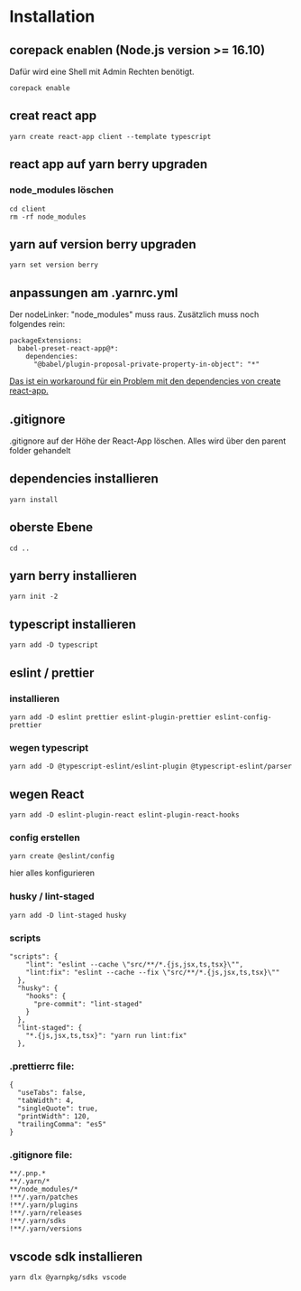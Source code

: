 # Installation

## corepack enablen (Node.js version >= 16.10)

Dafür wird eine Shell mit Admin Rechten benötigt.

```shell
corepack enable
```

## creat react app

```shell
yarn create react-app client --template typescript
```

## react app auf yarn berry upgraden

### node_modules löschen

```shell
cd client
rm -rf node_modules
```

## yarn auf version berry upgraden

```shell
yarn set version berry
```

## anpassungen am .yarnrc.yml

Der nodeLinker: "node_modules" muss raus. Zusätzlich muss noch folgendes rein:

```shell
packageExtensions:
  babel-preset-react-app@*:
    dependencies:
      "@babel/plugin-proposal-private-property-in-object": "*"
```

[Das ist ein workaround für ein Problem mit den dependencies von create react-app.](https://github.com/facebook/create-react-app/issues/11793)

## .gitignore

.gitignore auf der Höhe der React-App löschen. Alles wird über den parent folder gehandelt

## dependencies installieren

```shell
yarn install
```

## oberste Ebene

```shell
cd ..
```

## yarn berry installieren

```shell
yarn init -2
```

## typescript installieren

```shell
yarn add -D typescript
```

## eslint / prettier

### installieren

```shell
yarn add -D eslint prettier eslint-plugin-prettier eslint-config-prettier
```

### wegen typescript

```shell
yarn add -D @typescript-eslint/eslint-plugin @typescript-eslint/parser
```

## wegen React

```shell
yarn add -D eslint-plugin-react eslint-plugin-react-hooks
```

### config erstellen

```shell
yarn create @eslint/config
```

hier alles konfigurieren

### husky / lint-staged

```shell
yarn add -D lint-staged husky
```

### scripts

```shell
"scripts": {
    "lint": "eslint --cache \"src/**/*.{js,jsx,ts,tsx}\"",
    "lint:fix": "eslint --cache --fix \"src/**/*.{js,jsx,ts,tsx}\""
  },
  "husky": {
    "hooks": {
      "pre-commit": "lint-staged"
    }
  },
  "lint-staged": {
    "*.{js,jsx,ts,tsx}": "yarn run lint:fix"
  },
```

### .prettierrc file:

```shell
{
  "useTabs": false,
  "tabWidth": 4,
  "singleQuote": true,
  "printWidth": 120,
  "trailingComma": "es5"
}
```

### .gitignore file:

```shell
**/.pnp.*
**/.yarn/*
**/node_modules/*
!**/.yarn/patches
!**/.yarn/plugins
!**/.yarn/releases
!**/.yarn/sdks
!**/.yarn/versions
```

## vscode sdk installieren

```shell
yarn dlx @yarnpkg/sdks vscode
```
